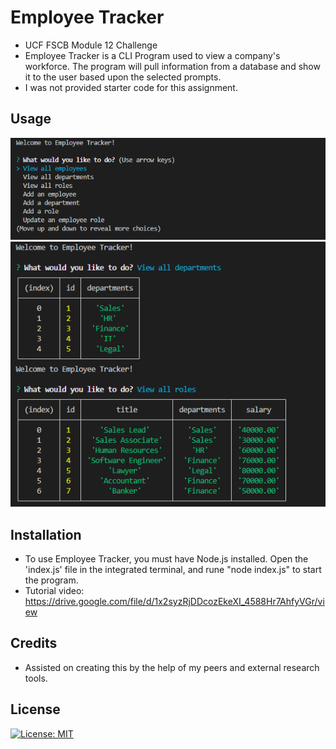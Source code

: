 # Employee Tracker
- UCF FSCB Module 12 Challenge
- Employee Tracker is a CLI Program used to view a company's workforce. The program will pull information from a database and show it to the user based upon the selected prompts.
- I was not provided starter code for this assignment.

## Usage
![screenshot](/Assets/screenshot1.png)
<br>![screenshot](/Assets/screenshot2.png)

## Installation
- To use Employee Tracker, you must have Node.js installed. Open the 'index.js' file in the integrated terminal, and rune "node index.js" to start the program.
- Tutorial video: https://drive.google.com/file/d/1x2syzRjDDcozEkeXI_4588Hr7AhfyVGr/view

## Credits
- Assisted on creating this by the help of my peers and external research tools.

## License
[![License: MIT](https://img.shields.io/badge/License-MIT-yellow.svg)](https://opensource.org/licenses/MIT)

